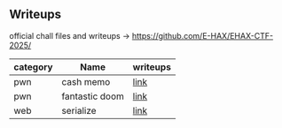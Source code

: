 ## Writeups

official chall files and writeups -> https://github.com/E-HAX/EHAX-CTF-2025/

| category | Name     | writeups |
|----------|----------|----------|
| pwn  |  cash memo  | [link](https://github.com/rerrorctf/writeups/blob/main/2025_02_15_EHAXCTF25/pwn/cash_memo/writeup.md)  |
| pwn  |  fantastic doom  | [link](https://github.com/rerrorctf/writeups/blob/main/2025_02_15_EHAXCTF25/pwn/fantastic_doom/writeup.md)  |
| web  | serialize | [link](https://github.com/V1rg1lee/writeups/blob/main/2025-EHAX/serialize/soluce.md) |

